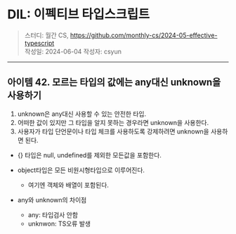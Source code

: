 # DIL: 이펙티브 타입스크립트

> 스터디: 월간 CS, https://github.com/monthly-cs/2024-05-effective-typescript  
> 작성일: 2024-06-04
> 작성자: csyun

---

## 아이템 42. 모르는 타입의 값에는 any대신 unknown을 사용하기

1. unknown은 any대신 사용할 수 있는 안전한 타입.
2. 어떠한 값이 있지만 그 타입을 알지 못하는 경우라면 unknown을 사용한다.
3. 사용자가 타입 단언문이나 타입 체크를 사용하도록 강제하려면 unknown을 사용하면 된다.

- {} 타입은 null, undefined를 제외한 모든값을 포함한다.
- object타입은 모든 비원시형타입으로 이루어진다.
    - 여기엔 객체와 배열이 포함된다.

    
- any와 unknown의 차이점
    - any: 타입검사 안함
    - unknwon: TS오류 발생